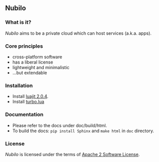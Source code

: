 ## Nubilo 


### What is it?

*Nubilo* aims to be a private cloud which can host services (a.k.a. apps). 


### Core principles

* cross-platform software
* has a liberal license
* lightweight and minimalistic
* ...but extendable

### Installation

* Install [luajit 2.0.4](http://luajit.org/download.html).
* Install [turbo.lua](https://turbo.readthedocs.org/)

### Documentation

* Please refer to the docs under doc/build/html.
* To build the docs: ``pip install Sphinx`` and ``make html`` in ``doc`` directory.

### License

*Nubilo* is licensed under the terms of [Apache 2 Software License](http://www.apache.org/licenses/LICENSE-2.0). 
 
 